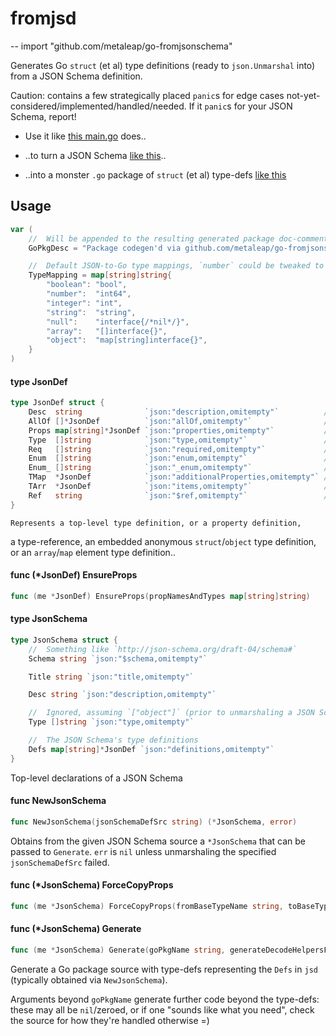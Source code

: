 # fromjsd
--
    import "github.com/metaleap/go-fromjsonschema"

Generates Go `struct` (et al) type definitions (ready to `json.Unmarshal` into)
from a JSON Schema definition.

Caution: contains a few strategically placed `panic`s for edge cases
not-yet-considered/implemented/handled/needed. If it `panic`s for your JSON
Schema, report!

- Use it like [this
main.go](https://github.com/metaleap/zentient/blob/master/cmd/zentient-dbg-vsc-genprotocol/main.go)
does..

- ..to turn a JSON Schema [like
this](https://github.com/Microsoft/vscode-debugadapter-node/blob/master/debugProtocol.json)..

- ..into a monster `.go` package of `struct` (et al) type-defs [like
this](https://github.com/metaleap/zentient/blob/master/dbg/vsc/protocol/protocol.go)

## Usage

```go
var (
	//	Will be appended to the resulting generated package doc-comment summary
	GoPkgDesc = "Package codegen'd via github.com/metaleap/go-fromjsonschema"

	//	Default JSON-to-Go type mappings, `number` could be tweaked to `float64` depending on the use-case at hand
	TypeMapping = map[string]string{
		"boolean": "bool",
		"number":  "int64",
		"integer": "int",
		"string":  "string",
		"null":    "interface{/*nil*/}",
		"array":   "[]interface{}",
		"object":  "map[string]interface{}",
	}
)
```

#### type JsonDef

```go
type JsonDef struct {
	Desc  string              `json:"description,omitempty"`          // top-level defs
	AllOf []*JsonDef          `json:"allOf,omitempty"`                // tld
	Props map[string]*JsonDef `json:"properties,omitempty"`           // tld
	Type  []string            `json:"type,omitempty"`                 // tld
	Req   []string            `json:"required,omitempty"`             // tld
	Enum  []string            `json:"enum,omitempty"`                 // tld
	Enum_ []string            `json:"_enum,omitempty"`                // prop defs
	TMap  *JsonDef            `json:"additionalProperties,omitempty"` // pd
	TArr  *JsonDef            `json:"items,omitempty"`                // pd
	Ref   string              `json:"$ref,omitempty"`                 // pd or base from allof[0]
}
```


    Represents a top-level type definition, or a property definition,
a type-reference, an embedded anonymous `struct`/`object` type definition, or an
`array`/`map` element type definition..

#### func (*JsonDef) EnsureProps

```go
func (me *JsonDef) EnsureProps(propNamesAndTypes map[string]string)
```

#### type JsonSchema

```go
type JsonSchema struct {
	//	Something like `http://json-schema.org/draft-04/schema#`
	Schema string `json:"$schema,omitempty"`

	Title string `json:"title,omitempty"`

	Desc string `json:"description,omitempty"`

	//	Ignored, assuming `["object"]` (prior to unmarshaling a JSON Schhema, we transform all `\"type\": \"foo\"` into \"type\": [\"foo\"] for now)
	Type []string `json:"type,omitempty"`

	//	The JSON Schema's type definitions
	Defs map[string]*JsonDef `json:"definitions,omitempty"`
}
```

Top-level declarations of a JSON Schema

#### func  NewJsonSchema

```go
func NewJsonSchema(jsonSchemaDefSrc string) (*JsonSchema, error)
```
Obtains from the given JSON Schema source a `*JsonSchema` that can be passed to
`Generate`. `err` is `nil` unless unmarshaling the specified `jsonSchemaDefSrc`
failed.

#### func (*JsonSchema) ForceCopyProps

```go
func (me *JsonSchema) ForceCopyProps(fromBaseTypeName string, toBaseTypeName string, pnames ...string)
```

#### func (*JsonSchema) Generate

```go
func (me *JsonSchema) Generate(goPkgName string, generateDecodeHelpersForBaseTypeNames map[string]string, generateHandlinScaffoldsForBaseTypes map[string]string, generateCtorsForBaseTypes ...string) string
```
Generate a Go package source with type-defs representing the `Defs` in `jsd`
(typically obtained via `NewJsonSchema`).

Arguments beyond `goPkgName` generate further code beyond the type-defs: these
may all be `nil`/zeroed, or if one "sounds like what you need", check the source
for how they're handled otherwise =)
